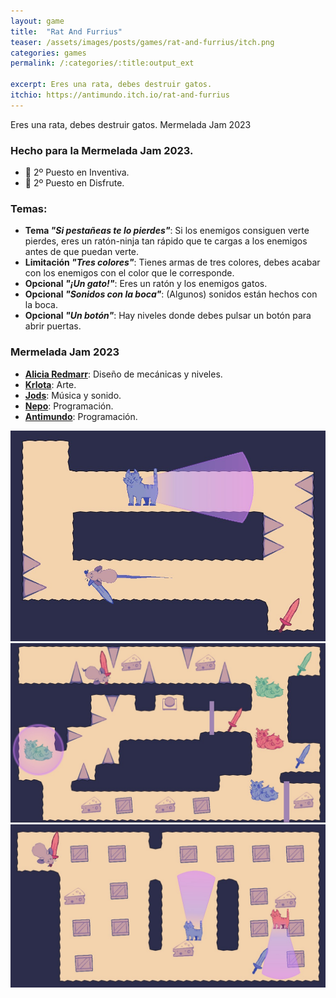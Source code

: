 ```yaml
---
layout: game
title:  "Rat And Furrius"
teaser: /assets/images/posts/games/rat-and-furrius/itch.png
categories: games
permalink: /:categories/:title:output_ext

excerpt: Eres una rata, debes destruir gatos.
itchio: https://antimundo.itch.io/rat-and-furrius
---
```


Eres una rata, debes destruir gatos.
Mermelada Jam 2023

### Hecho para la Mermelada Jam 2023.
- 🥈 2º Puesto en Inventiva.
- 🥈 2º Puesto en Disfrute. 

### Temas:
- **Tema _"Si pestañeas te lo pierdes"_**: Si los enemigos consiguen verte pierdes, eres un ratón-ninja tan rápido que te cargas a los enemigos antes de que puedan verte.
- **Limitación _"Tres colores"_**: Tienes armas de tres colores, debes acabar con los enemigos con el color que le corresponde.
- **Opcional _"¡Un gato!"_**: Eres un ratón y los enemigos gatos.
- **Opcional _"Sonidos con la boca"_**: (Algunos) sonidos están hechos con la boca.
- **Opcional _"Un botón"_**: Hay niveles donde debes pulsar un botón para abrir puertas.

### Mermelada Jam 2023
- __[Alicia Redmarr](https://alicia-redmarr.itch.io/)__: Diseño de mecánicas y niveles.
- __[Krlota](https://thekreat0r.itch.io/)__: Arte.
- __[Jods](https://jodieonvoid.itch.io/)__: Música y sonido.
- __[Nepo](https://edearth.itch.io/)__: Programación.
- __[Antimundo](https://antimundo.itch.io/)__: Programación.

<div class="img-container">
    <img src="/assets/images/posts/games/rat-and-furrius/screenshot-1.jpg">
    <img src="/assets/images/posts/games/rat-and-furrius/screenshot-2.jpg">
    <img src="/assets/images/posts/games/rat-and-furrius/screenshot-3.jpg">
</div>